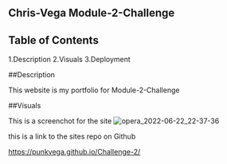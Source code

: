 ## Chris-Vega Module-2-Challenge

## Table of Contents 

1.Description
2.Visuals
3.Deployment

##Description

This website is my portfolio for Module-2-Challenge

##Visuals

This is a screenchot for the site 
![opera_2022-06-22_22-37-36](https://user-images.githubusercontent.com/103607773/175195631-822e5488-8206-4454-8211-ec23b9239855.png)

this is a link to the sites repo on Github

https://punkvega.github.io/Challenge-2/


